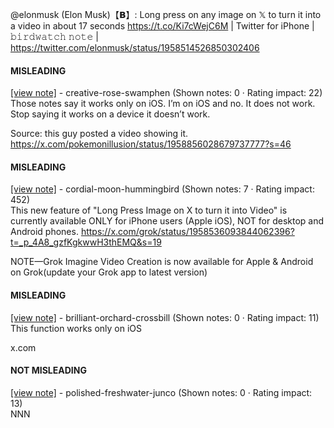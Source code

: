 @elonmusk (Elon Musk)【𝗕】: Long press on any image on 𝕏 to turn it into a video in about 17 seconds https://t.co/Ki7cWejC6M | Twitter for iPhone | 𝚋𝚒𝚛𝚍𝚠𝚊𝚝𝚌𝚑 𝚗𝚘𝚝𝚎 | https://twitter.com/elonmusk/status/1958514526850302406

#### MISLEADING

[[view note]](https://x.com/i/birdwatch/n/1958856204240687153) - creative-rose-swamphen (Shown notes: 0 · Rating impact: 22)\
Those notes say it works only on iOS. I’m on iOS and no. It does not work. Stop saying it works on a device it doesn’t work. 

Source: this guy posted a video showing it. https://x.com/pokemonillusion/status/1958856028679737777?s=46

#### MISLEADING

[[view note]](https://x.com/i/birdwatch/n/1958830591878586610) - cordial-moon-hummingbird (Shown notes: 7 · Rating impact: 452)\
This new feature of "Long Press Image on X to turn it into Video" is currently available ONLY for iPhone users (Apple iOS), NOT for desktop and Android phones.
https://x.com/grok/status/1958536093844062396?t=_p_4A8_gzfKgkwwH3thEMQ&s=19

NOTE—Grok Imagine Video Creation is now available for Apple & Android on Grok(update your Grok app to latest version)

#### MISLEADING

[[view note]](https://x.com/i/birdwatch/n/1958760258869825768) - brilliant-orchard-crossbill (Shown notes: 0 · Rating impact: 11)\
This function works only on iOS

x.com

#### NOT MISLEADING

[[view note]](https://x.com/i/birdwatch/n/1958787719943135610) - polished-freshwater-junco (Shown notes: 0 · Rating impact: 13)\
NNN
